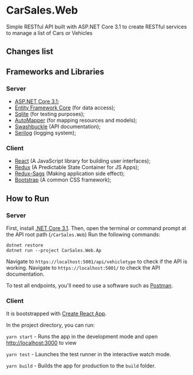 # CarSales.Web

Simple RESTful API built with ASP.NET Core 3.1 to create RESTful services to manage a list of Cars or Vehicles

## Changes list

## Frameworks and Libraries

### Server

- [ASP.NET Core 3.1](https://dotnet.microsoft.com/download/dotnet-core);
- [Entity Framework Core](https://docs.microsoft.com/en-us/ef/core/) (for data access);
- [Sqlite](https://docs.microsoft.com/en-us/dotnet/standard/data/sqlite/?tabs=netcore-cli) (for testing purposes);
- [AutoMapper](https://automapper.org/) (for mapping resources and models);
- [Swashbuckle](https://github.com/domaindrivendev/Swashbuckle) (API documentation);
- [Serilog](https://github.com/serilog/serilog-aspnetcore) (logging system);

### Client

- [React](https://reactjs.org) (A JavaScript library for building user interfaces);
- [Redux](https://redux.js.org) (A Predictable State Container for JS Apps);
- [Redux-Sags](https://redux-saga.js.org) (Making application side effect);
- [Bootstrap](https://getbootstrap.com) (A common CSS framework);

## How to Run

### Server

First, install [.NET Core 3.1](https://dotnet.microsoft.com/download/dotnet-core/). 
Then, open the terminal or command prompt at the API root path (```/CarSales.Web```) 
Run the following commands:

```
dotnet restore
dotnet run --project CarSales.Web.Ap
```

Navigate to ```https://localhost:5001/api/vehicletype``` to check if the API is working. 
Navigate to ```https://localhost:5001/``` to check the API documentation.

To test all endpoints, you'll need to use a software such as [Postman](https://www.getpostman.com/).

### Client

It is bootstrapped with [Create React App](https://github.com/facebook/create-react-app).

In the project directory, you can run:

`yarn start` - Runs the app in the development mode and open [http://localhost:3000](http://localhost:3000) to view

`yarn test` - Launches the test runner in the interactive watch mode.

`yarn build` - Builds the app for production to the `build` folder.
